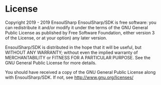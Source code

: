 License
=================
Copyright 2019 - 2019 EnsoulSharp
EnsoulSharp/SDK is free software: you can redistribute it and/or modify
it under the terms of the GNU General Public License as published by
Free Software Foundation, either version 3 of the License, or
at your option) any later version.

EnsoulSharp/SDK is distributed in the hope that it will be useful,
but WITHOUT ANY WARRANTY; without even the implied warranty of
MERCHANTABILITY or FITNESS FOR A PARTICULAR PURPOSE. See the
GNU General Public License for more details.

You should have received a copy of the GNU General Public License
along with EnsoulSharp/SDK. If not, see http://www.gnu.org/licenses/